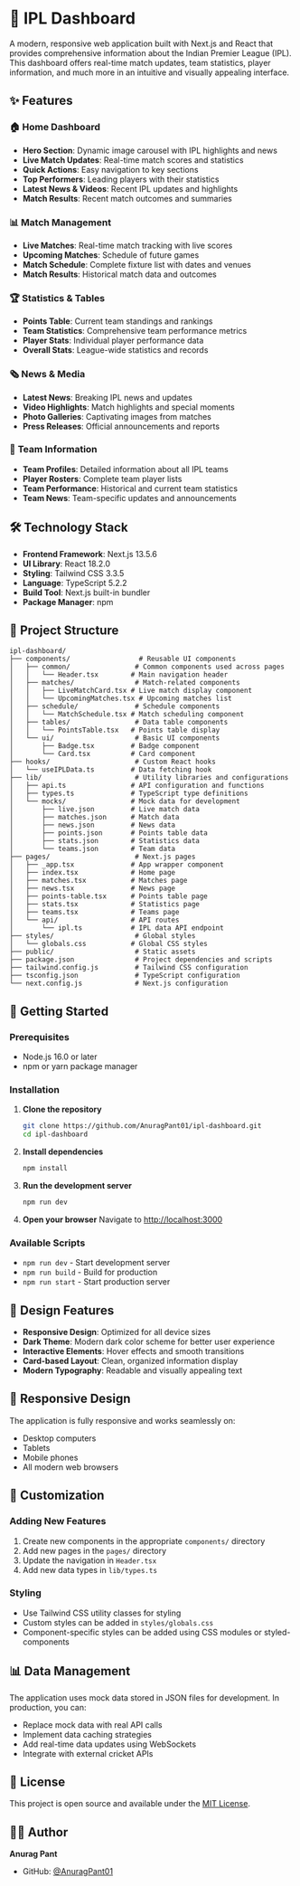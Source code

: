 # 🏏 IPL Dashboard

A modern, responsive web application built with Next.js and React that provides comprehensive information about the Indian Premier League (IPL). This dashboard offers real-time match updates, team statistics, player information, and much more in an intuitive and visually appealing interface.

## ✨ Features

### 🏠 **Home Dashboard**
- **Hero Section**: Dynamic image carousel with IPL highlights and news
- **Live Match Updates**: Real-time match scores and statistics
- **Quick Actions**: Easy navigation to key sections
- **Top Performers**: Leading players with their statistics
- **Latest News & Videos**: Recent IPL updates and highlights
- **Match Results**: Recent match outcomes and summaries

### 📊 **Match Management**
- **Live Matches**: Real-time match tracking with live scores
- **Upcoming Matches**: Schedule of future games
- **Match Schedule**: Complete fixture list with dates and venues
- **Match Results**: Historical match data and outcomes

### 🏆 **Statistics & Tables**
- **Points Table**: Current team standings and rankings
- **Team Statistics**: Comprehensive team performance metrics
- **Player Stats**: Individual player performance data
- **Overall Stats**: League-wide statistics and records

### 🗞️ **News & Media**
- **Latest News**: Breaking IPL news and updates
- **Video Highlights**: Match highlights and special moments
- **Photo Galleries**: Captivating images from matches
- **Press Releases**: Official announcements and reports

### 👥 **Team Information**
- **Team Profiles**: Detailed information about all IPL teams
- **Player Rosters**: Complete team player lists
- **Team Performance**: Historical and current team statistics
- **Team News**: Team-specific updates and announcements

## 🛠️ Technology Stack

- **Frontend Framework**: Next.js 13.5.6
- **UI Library**: React 18.2.0
- **Styling**: Tailwind CSS 3.3.5
- **Language**: TypeScript 5.2.2
- **Build Tool**: Next.js built-in bundler
- **Package Manager**: npm

## 📁 Project Structure

```
ipl-dashboard/
├── components/                 # Reusable UI components
│   ├── common/                # Common components used across pages
│   │   └── Header.tsx        # Main navigation header
│   ├── matches/               # Match-related components
│   │   ├── LiveMatchCard.tsx # Live match display component
│   │   └── UpcomingMatches.tsx # Upcoming matches list
│   ├── schedule/              # Schedule components
│   │   └── MatchSchedule.tsx # Match scheduling component
│   ├── tables/                # Data table components
│   │   └── PointsTable.tsx   # Points table display
│   └── ui/                    # Basic UI components
│       ├── Badge.tsx         # Badge component
│       └── Card.tsx          # Card component
├── hooks/                     # Custom React hooks
│   └── useIPLData.ts         # Data fetching hook
├── lib/                       # Utility libraries and configurations
│   ├── api.ts                # API configuration and functions
│   ├── types.ts              # TypeScript type definitions
│   └── mocks/                # Mock data for development
│       ├── live.json         # Live match data
│       ├── matches.json      # Match data
│       ├── news.json         # News data
│       ├── points.json       # Points table data
│       ├── stats.json        # Statistics data
│       └── teams.json        # Team data
├── pages/                     # Next.js pages
│   ├── _app.tsx              # App wrapper component
│   ├── index.tsx             # Home page
│   ├── matches.tsx           # Matches page
│   ├── news.tsx              # News page
│   ├── points-table.tsx      # Points table page
│   ├── stats.tsx             # Statistics page
│   ├── teams.tsx             # Teams page
│   └── api/                  # API routes
│       └── ipl.ts            # IPL data API endpoint
├── styles/                    # Global styles
│   └── globals.css           # Global CSS styles
├── public/                    # Static assets
├── package.json               # Project dependencies and scripts
├── tailwind.config.js         # Tailwind CSS configuration
├── tsconfig.json              # TypeScript configuration
└── next.config.js             # Next.js configuration
```

## 🚀 Getting Started

### Prerequisites
- Node.js 16.0 or later
- npm or yarn package manager

### Installation

1. **Clone the repository**
   ```bash
   git clone https://github.com/AnuragPant01/ipl-dashboard.git
   cd ipl-dashboard
   ```

2. **Install dependencies**
   ```bash
   npm install
   ```

3. **Run the development server**
   ```bash
   npm run dev
   ```

4. **Open your browser**
   Navigate to [http://localhost:3000](http://localhost:3000)

### Available Scripts

- `npm run dev` - Start development server
- `npm run build` - Build for production
- `npm run start` - Start production server

## 🎨 Design Features

- **Responsive Design**: Optimized for all device sizes
- **Dark Theme**: Modern dark color scheme for better user experience
- **Interactive Elements**: Hover effects and smooth transitions
- **Card-based Layout**: Clean, organized information display
- **Modern Typography**: Readable and visually appealing text

## 📱 Responsive Design

The application is fully responsive and works seamlessly on:
- Desktop computers
- Tablets
- Mobile phones
- All modern web browsers

## 🔧 Customization

### Adding New Features
1. Create new components in the appropriate `components/` directory
2. Add new pages in the `pages/` directory
3. Update the navigation in `Header.tsx`
4. Add new data types in `lib/types.ts`

### Styling
- Use Tailwind CSS utility classes for styling
- Custom styles can be added in `styles/globals.css`
- Component-specific styles can be added using CSS modules or styled-components

## 📊 Data Management

The application uses mock data stored in JSON files for development. In production, you can:
- Replace mock data with real API calls
- Implement data caching strategies
- Add real-time data updates using WebSockets
- Integrate with external cricket APIs

## 📄 License

This project is open source and available under the [MIT License](LICENSE).

## 👨‍💻 Author

**Anurag Pant**
- GitHub: [@AnuragPant01](https://github.com/AnuragPant01)
